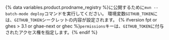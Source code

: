 {% data variables.product.prodname_registry %}に公開するために`mvn --batch-mode deploy`コマンドを実行してください。 環境変数`GITHUB_TOKEN`には、`GITHUB_TOKEN`シークレットの内容が設定されます。 {% ifversion fpt or ghes > 3.1 or ghae-next or ghec %}`permissions`キーは、`GITHUB_TOKEN`に付与されたアクセス権を指定します。{% endif %}
